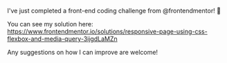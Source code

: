I've just completed a front-end coding challenge from @frontendmentor! 🎉

You can see my solution here: https://www.frontendmentor.io/solutions/responsive-page-using-css-flexbox-and-media-query-3ijgdLaMZn

Any suggestions on how I can improve are welcome!
